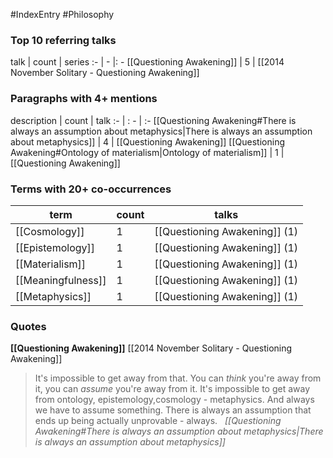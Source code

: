 #IndexEntry #Philosophy

### Top 10 referring talks
talk | count | series
:- | - |: -
[[Questioning Awakening]] | 5 | [[2014 November Solitary - Questioning Awakening]]

### Paragraphs with 4+ mentions
description | count | talk
:- | : - | :-
[[Questioning Awakening#There is always an assumption about metaphysics\|There is always an assumption about metaphysics]] | 4 | [[Questioning Awakening]]
[[Questioning Awakening#Ontology of materialism\|Ontology of materialism]] | 1 | [[Questioning Awakening]]

### Terms with 20+ co-occurrences
term | count | talks
-|-|-
[[Cosmology]] | 1 | <span class="counts">[[Questioning Awakening]] (1)</span> 
[[Epistemology]] | 1 | <span class="counts">[[Questioning Awakening]] (1)</span> 
[[Materialism]] | 1 | <span class="counts">[[Questioning Awakening]] (1)</span> 
[[Meaningfulness]] | 1 | <span class="counts">[[Questioning Awakening]] (1)</span> 
[[Metaphysics]] | 1 | <span class="counts">[[Questioning Awakening]] (1)</span> 

### Quotes
**[[Questioning Awakening]]**
<span class="counts">[[2014 November Solitary - Questioning Awakening]]</span>
> It's impossible to get away from that. You can _think_ you're away from it, you can _assume_ you're away from it. It's impossible to get away from ontology, epistemology,cosmology - metaphysics. And always we have to assume something. There is always an assumption that ends up being actually unprovable - always. &nbsp;&nbsp;<span class="counts">_[[Questioning Awakening#There is always an assumption about metaphysics|There is always an assumption about metaphysics]]_</span>


